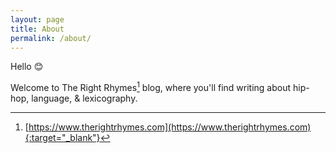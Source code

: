```yaml
---
layout: page
title: About
permalink: /about/
---
```


Hello 😊

Welcome to The Right Rhymes[^1] blog, where you'll find writing about hip-hop, language, & lexicography. 


[^1]: [https://www.therightrhymes.com](https://www.therightrhymes.com){:target="_blank"}
